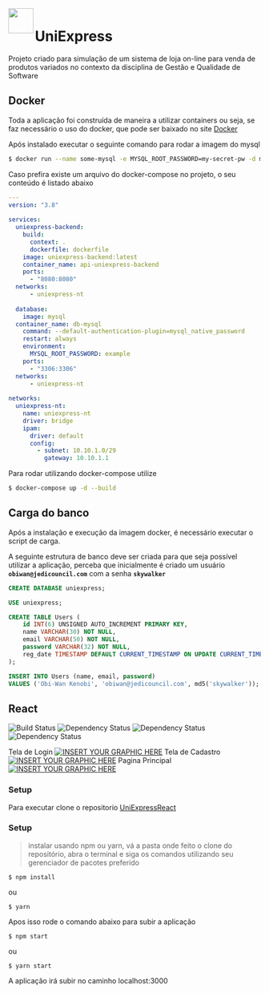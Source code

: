 <img height="50em"   align="left" src="https://user-images.githubusercontent.com/89614560/142313904-e129bf9e-611b-4c32-96d7-8ae2c531a55b.png"/>

# UniExpress

Projeto criado para simulação de um sistema de loja on-line para venda de produtos variados no contexto da disciplina de Gestão e Qualidade de Software

## Docker

Toda a aplicação foi construída de maneira a utilizar containers ou seja, se faz necessário o uso do docker, que pode ser baixado no site [Docker](https://docker.com/)

Após instalado executar o seguinte comando para rodar a imagem do mysql

```bash
$ docker run --name some-mysql -e MYSQL_ROOT_PASSWORD=my-secret-pw -d mysql:latest
```

Caso prefira existe um arquivo do docker-compose no projeto, o seu conteúdo é listado abaixo

```yml
---  
version: "3.8"  
  
services:  
  uniexpress-backend:  
    build:  
      context: .  
      dockerfile: dockerfile  
    image: uniexpress-backend:latest  
    container_name: api-uniexpress-backend  
    ports:  
      - "8080:8080"  
  networks:  
      - uniexpress-nt  
  
  database:  
    image: mysql  
  container_name: db-mysql  
    command: --default-authentication-plugin=mysql_native_password  
    restart: always  
    environment:  
      MYSQL_ROOT_PASSWORD: example  
    ports:  
      - "3306:3306"  
  networks:  
      - uniexpress-nt  
  
networks:  
  uniexpress-nt:  
    name: uniexpress-nt  
    driver: bridge  
    ipam:  
      driver: default  
      config:  
        - subnet: 10.10.1.0/29  
          gateway: 10.10.1.1
```

Para rodar utilizando docker-compose utilize

```bash
$ docker-compose up -d --build 
```


## Carga do banco

Após a instalação e execução da imagem docker, é necessário executar o script de carga.

A seguinte estrutura de banco deve ser criada para que seja possível utilizar a aplicação, perceba que inicialmente é criado um usuário **`obiwan@jedicouncil.com`** com a senha **`skywalker`**

```sql
CREATE DATABASE uniexpress;

USE uniexpress;

CREATE TABLE Users (
    id INT(6) UNSIGNED AUTO_INCREMENT PRIMARY KEY,
    name VARCHAR(30) NOT NULL,
    email VARCHAR(50) NOT NULL,
    password VARCHAR(32) NOT NULL,
    reg_date TIMESTAMP DEFAULT CURRENT_TIMESTAMP ON UPDATE CURRENT_TIMESTAMP
);

INSERT INTO Users (name, email, password)
VALUES ('Obi-Wan Kenobi', 'obiwan@jedicouncil.com', md5('skywalker'));
```

## React
![Build Status](http://img.shields.io/travis/badges/badgerbadgerbadger.svg?style=flat-square) 
![Dependency Status](https://img.shields.io/badge/dependencies-react-blue)
![Dependency Status](https://img.shields.io/badge/dependencies-webpack-9cf)
![Dependency Status](https://img.shields.io/badge/dependencies-axios-orange)

Tela de Login
[![INSERT YOUR GRAPHIC HERE](https://i.imgur.com/ni4YmRa.png)]()
Tela de Cadastro
[![INSERT YOUR GRAPHIC HERE](https://i.imgur.com/ivwpcKc.png)]()
Pagina Principal
[![INSERT YOUR GRAPHIC HERE](https://i.imgur.com/NTzEi3o.png)]()

### Setup
Para executar clone o repositorio [UniExpressReact](https://github.com/UC-GestaoEQualidadeDeSoftware/UniExpress/tree/main/UniExpressReact)
### Setup
> instalar usando npm ou yarn, vá a pasta onde feito o clone do repositório, abra o terminal e siga os comandos utilizando seu gerenciador de pacotes preferido
```shell
$ npm install 
```
ou 
```shell
$ yarn 
```
Apos isso rode o comando abaixo para subir a aplicação
```shell
$ npm start
```
ou
```shell
$ yarn start
```
A aplicação irá subir no caminho localhost:3000
